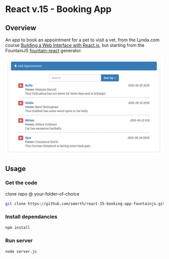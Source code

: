 # React v.15 - Booking App

## Overview

An app to book an appointment for a pet to visit a vet, from the Lynda.com course [Building a Web Interface with React.js](https://www.lynda.com/React-js-tutorials/Building-Web-Interface-React-js/495271-2.html), but starting from the FountainJS [fountain-react](http://fountainjs.io/doc) generator.

![App Screenshot](Screenshot.jpg)

##  Usage

### Get the code

clone repo @ your-folder-of-choice

```bash
git clone https://github.com/smerth/react-15-booking-app-fountainjs.git
```
### Install dependancies

```bash
npm install
```
### Run server

```bash
node server.js
```
